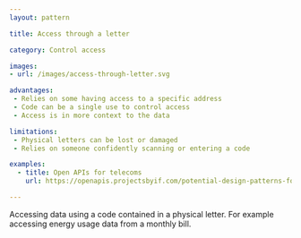 ```yaml
---
layout: pattern

title: Access through a letter

category: Control access

images:
- url: /images/access-through-letter.svg

advantages:
 - Relies on some having access to a specific address
 - Code can be a single use to control access
 - Access is in more context to the data

limitations:
 - Physical letters can be lost or damaged
 - Relies on someone confidently scanning or entering a code

examples:
  - title: Open APIs for telecoms
    url: https://openapis.projectsbyif.com/potential-design-patterns-for-open-apis-in-the-utilities-sector#authoriseusingaletter

---
```


Accessing data using a code contained in a physical letter. For example accessing energy usage data from a monthly bill. 
